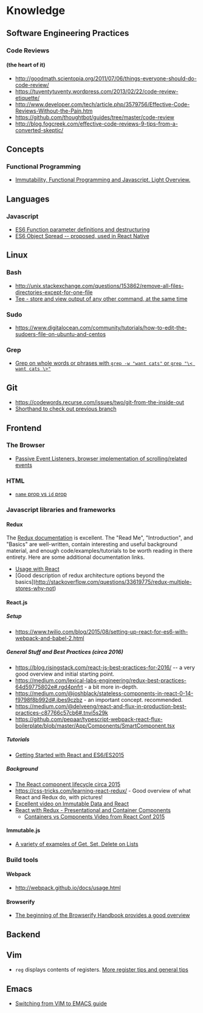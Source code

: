 # Knowledge

## Software Engineering Practices
### Code Reviews
#### (the heart of it)
- http://goodmath.scientopia.org/2011/07/06/things-everyone-should-do-code-review/
- https://tuventytuventy.wordpress.com/2013/02/22/code-review-etiquette/
- http://www.developer.com/tech/article.php/3579756/Effective-Code-Reviews-Without-the-Pain.htm
- https://github.com/thoughtbot/guides/tree/master/code-review
- http://blog.fogcreek.com/effective-code-reviews-9-tips-from-a-converted-skeptic/


## Concepts
### Functional Programming
- [Immutability, Functional Programming and Javascript. Light Overview.](https://auth0.com/blog/intro-to-immutable-js/)
## Languages
### Javascript

- [ES6 Function parameter definitions and destructuring](http://stackoverflow.com/questions/30862988/function-parameter-definitions-in-es6)
- [ES6 Object Spread -- proposed, used in React Native](http://redux.js.org/docs/recipes/UsingObjectSpreadOperator.html)


## Linux
### Bash
- http://unix.stackexchange.com/questions/153862/remove-all-files-directories-except-for-one-file
- [Tee - store and view output of any other command, at the same time](http://linux.101hacks.com/unix/tee-command-examples/)

### Sudo
- https://www.digitalocean.com/community/tutorials/how-to-edit-the-sudoers-file-on-ubuntu-and-centos

### Grep
- [Grep on whole words or phrases with `grep -w "want cats"` or `grep "\< want cats \>"`](http://www.computerworld.com/article/2764489/unix-tip-grepping-on-whole-words.html)

## Git
- https://codewords.recurse.com/issues/two/git-from-the-inside-out
- [Shorthand to check out previous branch](http://stackoverflow.com/questions/7206801/is-there-any-way-to-git-checkout-previous-branch)

## Frontend

### The Browser
- [Passive Event Listeners, browser implementation of scrolling/related events](http://stackoverflow.com/questions/37721782/what-are-passive-event-listeners)
### HTML

- [`name` prop vs `id` prop](http://stackoverflow.com/questions/7470268/html-input-name-vs-id)

### Javascript libraries and frameworks

#### Redux
The [Redux documentation](http://redux.js.org/) is excellent. The "Read Me", "Introduction", and "Basics" are well-written, contain interesting and useful background material, and enough code/examples/tutorials to be worth reading in there entirety. Here are some additional documentation links.
- [Usage with React](http://redux.js.org/docs/basics/UsageWithReact.html)
- [Good description of redux architecture options beyond the basics])http://stackoverflow.com/questions/33619775/redux-multiple-stores-why-not)

#### React.js
##### Setup
- https://www.twilio.com/blog/2015/08/setting-up-react-for-es6-with-webpack-and-babel-2.html

##### General Stuff and Best Practices (circa 2016)
- https://blog.risingstack.com/react-js-best-practices-for-2016/ -- a very good overview and initial starting point.
- https://medium.com/lexical-labs-engineering/redux-best-practices-64d59775802e#.rgd4pnfrt - a bit more in-depth.
- https://medium.com/@joshblack/stateless-components-in-react-0-14-f9798f8b992d#.ibes9czbz - an important concept. recommended.
- https://medium.com/@delveeng/react-and-flux-in-production-best-practices-c87766c57cb6#.tnvi5s29k
- https://github.com/pepaar/typescript-webpack-react-flux-boilerplate/blob/master/App/Components/SmartComponent.tsx

##### Tutorials
- [Getting Started with React and ES6/ES2015](https://blog.risingstack.com/the-react-way-getting-started-tutorial/)

##### Background
- [The React component lifecycle circa 2015](http://busypeoples.github.io/post/react-component-lifecycle/) 
- https://css-tricks.com/learning-react-redux/ - Good overview of what React and Redux do, with pictures!
- [Excellent video on Immutable Data and React](https://www.youtube.com/watch?v=I7IdS-PbEgI)
- [React with Redux - Presentational and Container Components](https://medium.com/@dan_abramov/smart-and-dumb-components-7ca2f9a7c7d0#.nmbdhjyev)
  - [Containers vs Components Video from React Conf 2015](https://www.youtube.com/watch?v=KYzlpRvWZ6c&t=1351)

#### Immutable.js
- [A variety of examples of Get, Set, Delete on Lists](http://untangled.io/immutable-js-all-the-examples-youll-ever-need-to-get-set-and-delete-data-from-lists/)

### Build tools

#### Webpack
- http://webpack.github.io/docs/usage.html

#### Browserify
- [The beginning of the Browserify Handbook provides a good overview](https://github.com/substack/browserify-handbook)

## Backend

## Vim
 - `reg` displays contents of registers. [More register tips and general tips](https://www.cs.oberlin.edu/~kuperman/help/vim/registers.html)
## Emacs
 - [Switching from VIM to EMACS guide](http://blog.aaronbieber.com/2015/05/24/from-vim-to-emacs-in-fourteen-days.html)
